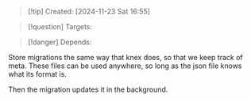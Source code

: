 
>[!tip] Created: [2024-11-23 Sat 16:55]

>[!question] Targets: 

>[!danger] Depends: 

Store migrations the same way that knex does, so that we keep track of meta.  These files can be used anywhere, so long as the json file knows what its format is. 

Then the migration updates it in the background.